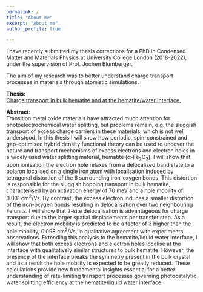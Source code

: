 ```yaml
---
permalink: /
title: "About me"
excerpt: "About me"
author_profile: true

---
```


I have recently submitted my thesis corrections for a PhD in Condensed Matter and Materials Physics at University College London (2018-2022), under the supervision of Prof. Jochen Blumberger. 

The aim of my research was to better understand charge transport processes in materials through atomistic simulations.

<strong>Thesis:</strong> <br />
[Charge transport in bulk hematite and at the hematite/water interface.](../files/Thesis-compressed.pdf)  <br />
<!---[Uncompressed (Google Drive)](https://drive.google.com/file/d/1v3T4YOj_AMgKdjeEfpH0lpDEVleKZDeT/view?usp=sharing)--->

<strong>Abstract:</strong> <br />
Transition metal oxide materials have attracted much attention for photoelectrochemical water splitting, but problems remain, e.g. the sluggish transport of excess charge carriers in these materials, which is not well understood. In this thesis I will show how periodic, spin-constrained and gap-optimised hybrid density functional theory can be used to uncover the nature and transport mechanisms of excess electrons and electron holes in a widely used water splitting material, hematite (α-Fe<sub>2</sub>O<sub>3</sub>). 
I will show that upon ionisation the electron hole relaxes from a delocalized band state to a polaron localised on a single iron atom with localisation induced by tetragonal distortion of the 6 surrounding iron-oxygen bonds. This distortion is responsible for the sluggish hopping transport in bulk hematite, characterised by an activation energy of 70 meV and a hole mobility of 0.031 cm<sup>2</sup>/Vs. By contrast, the excess electron induces a smaller distortion of the iron-oxygen bonds resulting in delocalisation over two neighbouring Fe units. I will show that 2-site delocalisation is advantageous for charge transport due to the larger spatial displacements per transfer step. As a result, the electron mobility is predicted to be a factor of 3 higher than the hole mobility, 0.098 cm<sup>2</sup>/Vs, in qualitative agreement with experimental observations. Extending this analysis to the hematite/liquid water interface, I will show that both excess electrons and electron holes localise at the interface with qualitatively similar structures to bulk hematite. However, the presence of the interface breaks the symmetry present in the bulk crystal and as a result the hole mobility is expected to be greatly reduced. These calculations provide new fundamental insights essential for a better understanding of rate-limiting transport processes governing photocatalytic water splitting efficiency at the hematite/liquid water interface.
